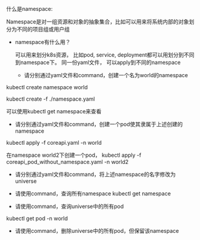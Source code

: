 什么是namespace:

Namespace是对一组资源和对象的抽象集合，比如可以用来将系统内部的对象划分为不同的项目组或用户组

* namespace有什么用？
  
  可以用来划分k8s资源， 比如pod, service, deployment都可以用划分到不同到namespace下。 同一份yaml文件， 可以apply到不同的namespace


  * 请分别通过yaml文件和command，创建一个名为world的namespace

kubectl create namespace world

kubectl create -f ./namespace.yaml

可以使用kubectl get namespace来查看

* 请分别通过yaml文件和command，创建一个pod使其隶属于上述创建的namespace


kubectl apply -f coreapi.yaml  -n world

在namespace world2下创建一个pod， 
kubectl apply -f coreapi_pod_without_namespace.yaml -n world2


* 请分别通过yaml文件和command，将上述namespace的名字修改为universe


* 请使用command，查询所有namespace
kubectl get namespace


* 请使用command，查询universe中的所有pod

kubectl get pod -n world

* 请使用command，删除universe中的所有pod，但保留该namespace